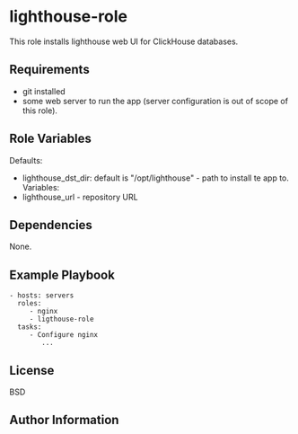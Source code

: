 lighthouse-role
=========

This role installs lighthouse web UI for ClickHouse databases.

Requirements
------------

- git installed
- some web server to run the app (server configuration is out of scope of this role).

Role Variables
--------------

Defaults:
 - lighthouse_dst_dir:  default is "/opt/lighthouse" - path to install te app to.
Variables:
 - lighthouse_url - repository URL

Dependencies
------------

None.

Example Playbook
----------------


    - hosts: servers
      roles:
         - nginx
         - ligthouse-role
      tasks:
         - Configure nginx
            ...
License
-------

BSD

Author Information
------------------


